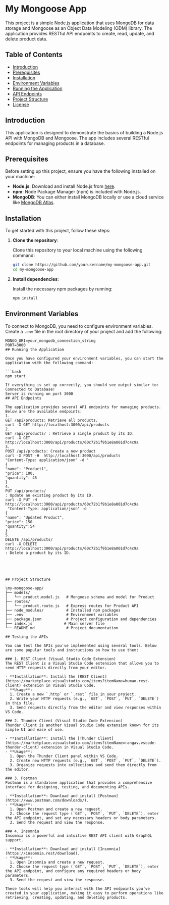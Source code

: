 # My Mongoose App

This project is a simple Node.js application that uses MongoDB for data storage and Mongoose as an Object Data Modeling (ODM) library. The application provides RESTful API endpoints to create, read, update, and delete product data.

## Table of Contents

- [Introduction](#introduction)
- [Prerequisites](#prerequisites)
- [Installation](#installation)
- [Environment Variables](#environment-variables)
- [Running the Application](#running-the-application)
- [API Endpoints](#api-endpoints)
- [Project Structure](#project-structure)
- [License](#license)

## Introduction

This application is designed to demonstrate the basics of building a Node.js API with MongoDB and Mongoose. The app includes several RESTful endpoints for managing products in a database.

## Prerequisites

Before setting up this project, ensure you have the following installed on your machine:

- **Node.js**: Download and install Node.js from [here](https://nodejs.org/).
- **npm**: Node Package Manager (npm) is included with Node.js.
- **MongoDB**: You can either install MongoDB locally or use a cloud service like [MongoDB Atlas](https://www.mongodb.com/cloud/atlas).

## Installation

To get started with this project, follow these steps:

1. **Clone the repository**:

    Clone this repository to your local machine using the following command:

    ```bash
    git clone https://github.com/yourusername/my-mongoose-app.git
    cd my-mongoose-app
    ```

2. **Install dependencies**:

    Install the necessary npm packages by running:

    ```bash
    npm install
    ```

## Environment Variables

To connect to MongoDB, you need to configure environment variables. Create a `.env` file in the root directory of your project and add the following:

```plaintext
MONGO_URI=your_mongodb_connection_string
PORT=3000
## Running the Application

Once you have configured your environment variables, you can start the application with the following command:

```bash
npm start

If everything is set up correctly, you should see output similar to:
Connected to Database!
Server is running on port 3000
## API Endpoints

The application provides several API endpoints for managing products. Below are the available endpoints:
1.
GET /api/products: Retrieve all products.
curl -X GET http://localhost:3000/api/products
2.
GET /api/products/ : Retrieve a single product by its ID.
curl -X GET http://localhost:3000/api/products/60c72b1f9b1e8a001d7c4c9a
3.
POST /api/products: Create a new product
curl -X POST -H  http://localhost:3000/api/products
"Content-Type: application/json" -d '
{
"name": "Product1",
"price": 100,
"quantity": 45
}
4.
PUT /api/products/
: Update an existing product by its ID.
curl -X PUT -H  http://localhost:3000/api/products/60c72b1f9b1e8a001d7c4c9a
 "Content-Type: application/json" -d '
{
"name": "Updated Product",
"price": 150
"quantity":54
}
5.
DELETE /api/products/
curl -X DELETE http://localhost:3000/api/products/60c72b1f9b1e8a001d7c4c9a
: Delete a product by its ID.





## Project Structure

\my-mongoose-app/
├── models/
│   └── product.model.js   # Mongoose schema and model for Product
├── routes/
│   └── product.route.js   # Express routes for Product API
├── node_modules/          # Installed npm packages
├── .env                   # Environment variables
├── package.json           # Project configuration and dependencies
├── index.js              # Main server file
└── README.md              # Project documentation

## Testing the APIs

You can test the APIs you've implemented using several tools. Below are some popular tools and instructions on how to use them:

### 1. REST Client (Visual Studio Code Extension)
The REST Client is a Visual Studio Code extension that allows you to send HTTP requests directly from your editor.

- **Installation**: Install the [REST Client](https://marketplace.visualstudio.com/items?itemName=humao.rest-client) extension in Visual Studio Code.
- **Usage**:
  1. Create a new `.http` or `.rest` file in your project.
  2. Write your HTTP requests (e.g., `GET`, `POST`, `PUT`, `DELETE`) in this file.
  3. Send requests directly from the editor and view responses within VS Code.

### 2. Thunder Client (Visual Studio Code Extension)
Thunder Client is another Visual Studio Code extension known for its simple UI and ease of use.

- **Installation**: Install the [Thunder Client](https://marketplace.visualstudio.com/items?itemName=rangav.vscode-thunder-client) extension in Visual Studio Code.
- **Usage**:
  1. Open the Thunder Client panel within VS Code.
  2. Create new HTTP requests (e.g., `GET`, `POST`, `PUT`, `DELETE`).
  3. Organize requests into collections and send them directly from the editor.

### 3. Postman
Postman is a standalone application that provides a comprehensive interface for designing, testing, and documenting APIs.

- **Installation**: Download and install [Postman](https://www.postman.com/downloads/).
- **Usage**:
  1. Open Postman and create a new request.
  2. Choose the request type (`GET`, `POST`, `PUT`, `DELETE`), enter the API endpoint, and set any necessary headers or body parameters.
  3. Send the request and view the response.

### 4. Insomnia
Insomnia is a powerful and intuitive REST API client with GraphQL support.

- **Installation**: Download and install [Insomnia](https://insomnia.rest/download).
- **Usage**:
  1. Open Insomnia and create a new request.
  2. Choose the request type (`GET`, `POST`, `PUT`, `DELETE`), enter the API endpoint, and configure any required headers or body parameters.
  3. Send the request and view the response.

These tools will help you interact with the API endpoints you’ve created in your application, making it easy to perform operations like retrieving, creating, updating, and deleting products.


